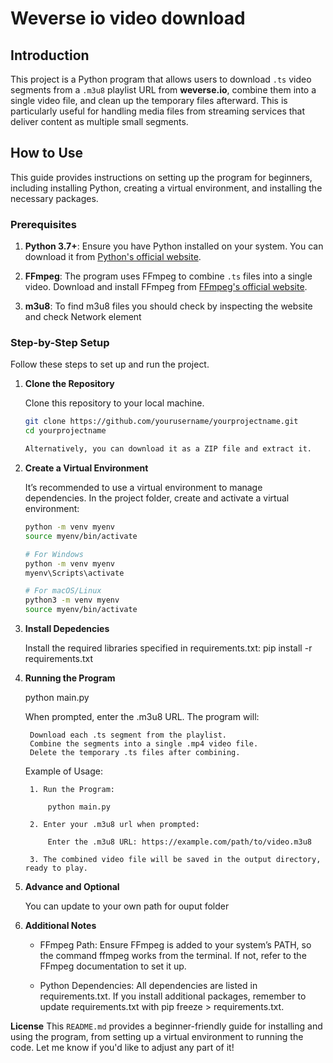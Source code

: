 # Weverse io video download

## Introduction

This project is a Python program that allows users to download `.ts` video segments from a `.m3u8` playlist URL from **weverse.io**, combine them into a single video file, and clean up the temporary files afterward. This is particularly useful for handling media files from streaming services that deliver content as multiple small segments.

## How to Use

This guide provides instructions on setting up the program for beginners, including installing Python, creating a virtual environment, and installing the necessary packages.

### Prerequisites

1. **Python 3.7+**: Ensure you have Python installed on your system. You can download it from [Python's official website](https://www.python.org/downloads/).

2. **FFmpeg**: The program uses FFmpeg to combine `.ts` files into a single video. Download and install FFmpeg from [FFmpeg's official website](https://ffmpeg.org/download.html).

3. **m3u8**: To find m3u8 files you should check by inspecting the website and check Network element

### Step-by-Step Setup

Follow these steps to set up and run the project.

1. **Clone the Repository**

   Clone this repository to your local machine.
   ```bash
   git clone https://github.com/yourusername/yourprojectname.git
   cd yourprojectname

   Alternatively, you can download it as a ZIP file and extract it.

2. **Create a Virtual Environment**

    It’s recommended to use a virtual environment to manage dependencies. In the project folder, create and activate a virtual environment:
    ```bash
    python -m venv myenv
    source myenv/bin/activate

    # For Windows
    python -m venv myenv
    myenv\Scripts\activate

    # For macOS/Linux
    python3 -m venv myenv
    source myenv/bin/activate

3. **Install Depedencies**

    Install the required libraries specified in requirements.txt:
    pip install -r requirements.txt

4. **Running the Program**

    python main.py

    When prompted, enter the .m3u8 URL. The program will:

        Download each .ts segment from the playlist.
        Combine the segments into a single .mp4 video file.
        Delete the temporary .ts files after combining.

    Example of Usage:

        1. Run the Program:

            python main.py
        
        2. Enter your .m3u8 url when prompted:

            Enter the .m3u8 URL: https://example.com/path/to/video.m3u8

        3. The combined video file will be saved in the output directory, ready to play.

5. **Advance and Optional**

    You can update to your own path for ouput folder

6. **Additional Notes**

    - FFmpeg Path: Ensure FFmpeg is added to your system’s PATH, so the command ffmpeg works from the terminal. If not, refer to the FFmpeg documentation to set it up.

    - Python Dependencies: All dependencies are listed in requirements.txt. If you install additional packages, remember to update requirements.txt with pip freeze > requirements.txt.

**License**
This `README.md` provides a beginner-friendly guide for installing and using the program, from setting up a virtual environment to running the code. Let me know if you'd like to adjust any part of it!


